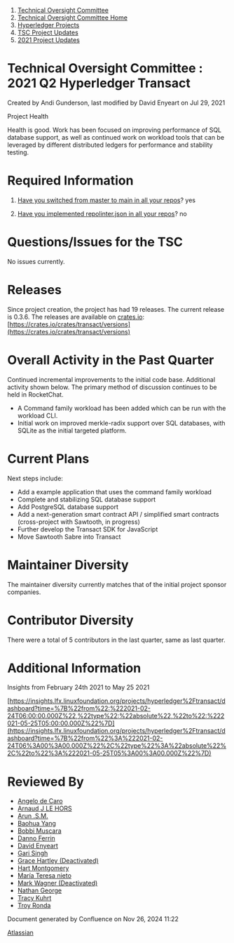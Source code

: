 1. [Technical Oversight Committee](index.html)
2. [Technical Oversight Committee Home](Technical-Oversight-Committee-Home_21430274.html)
3. [Hyperledger Projects](Hyperledger-Projects_21447704.html)
4. [TSC Project Updates](TSC-Project-Updates_21430854.html)
5. [2021 Project Updates](2021-Project-Updates_21452543.html)

# Technical Oversight Committee : 2021 Q2 Hyperledger Transact

Created by Andi Gunderson, last modified by David Enyeart on Jul 29, 2021

Project Health

Health is good. Work has been focused on improving performance of SQL database support, as well as continued work on workload tools that can be leveraged by different distributed ledgers for performance and stability testing.

# Required Information

1. [Have you switched from master to main in all your repos](https://lf-hyperledger.atlassian.net/wiki/display/TSC/Projects+have+two+quarters+to+comply+with+common+repo+structure?focusedCommentId=21452776)? yes
   
2. [Have you implemented repolinter.json in all your repos](https://lf-hyperledger.atlassian.net/wiki/display/TSC/Common+Repo+structure)? no
   

# Questions/Issues for the TSC

No issues currently.

# Releases

Since project creation, the project has had 19 releases. The current release is 0.3.6. The releases are available on [crates.io](http://crates.io): [https://crates.io/crates/transact/versions](https://crates.io/crates/transact/versions)

# Overall Activity in the Past Quarter

Continued incremental improvements to the initial code base. Additional activity shown below. The primary method of discussion continues to be held in RocketChat.

- A Command family workload has been added which can be run with the workload CLI.
- Initial work on improved merkle-radix support over SQL databases, with SQLite as the initial targeted platform.

# Current Plans

Next steps include:

- Add a example application that uses the command family workload
- Complete and stabilizing SQL database support
- Add PostgreSQL database support
- Add a next-generation smart contract API / simplified smart contracts (cross-project with Sawtooth, in progress)
- Further develop the Transact SDK for JavaScript
- Move Sawtooth Sabre into Transact

# Maintainer Diversity

The maintainer diversity currently matches that of the initial project sponsor companies.

# Contributor Diversity

There were a total of 5 contributors in the last quarter, same as last quarter. 

# Additional Information

Insights from February 24th 2021 to May 25 2021

[https://insights.lfx.linuxfoundation.org/projects/hyperledger%2Ftransact/dashboard?time=%7B%22from%22:%222021-02-24T06:00:00.000Z%22,%22type%22:%22absolute%22,%22to%22:%222021-05-25T05:00:00.000Z%22%7D](https://insights.lfx.linuxfoundation.org/projects/hyperledger%2Ftransact/dashboard?time=%7B%22from%22%3A%222021-02-24T06%3A00%3A00.000Z%22%2C%22type%22%3A%22absolute%22%2C%22to%22%3A%222021-05-25T05%3A00%3A00.000Z%22%7D)

# Reviewed By

- [Angelo de Caro](https://lf-hyperledger.atlassian.net/wiki/people/70121:d6b0f0e4-825f-4f16-88e1-4d14e95f2f10?ref=confluence)
- [Arnaud J LE HORS](https://lf-hyperledger.atlassian.net/wiki/people/70121:0e75e3b8-500a-4067-9f7e-ed46e91bcb9d?ref=confluence)
- [Arun .S.M.](https://lf-hyperledger.atlassian.net/wiki/people/621a0e5097d313006ba7386a?ref=confluence)
- [Baohua Yang](https://lf-hyperledger.atlassian.net/wiki/people/557058:17d87dbf-05fe-4c1b-84cf-fd69f7fcbb20?ref=confluence)
- [Bobbi Muscara](https://lf-hyperledger.atlassian.net/wiki/people/5c4cb1b7d8bbb7445c0a457e?ref=confluence)
- [Danno Ferrin](https://lf-hyperledger.atlassian.net/wiki/people/5b7f2d80c4e4892a5b789551?ref=confluence)
- [David Enyeart](https://lf-hyperledger.atlassian.net/wiki/people/712020:30d7e775-8a5d-4896-8950-8da2af027639?ref=confluence)
- [Gari Singh](https://lf-hyperledger.atlassian.net/wiki/people/557058:51429e31-90f4-4684-b7cd-9a4fe15ff188?ref=confluence)
- [Grace Hartley (Deactivated)](https://lf-hyperledger.atlassian.net/wiki/people/5c3e0cd1ff324728a1db2448?ref=confluence)
- [Hart Montgomery](https://lf-hyperledger.atlassian.net/wiki/people/712020:86f447c0-86dc-43b3-ac03-6a31923bbb84?ref=confluence)
- [María Teresa nieto](https://lf-hyperledger.atlassian.net/wiki/people/5d36fa46af1d920bc99755b6?ref=confluence)
- [Mark Wagner (Deactivated)](https://lf-hyperledger.atlassian.net/wiki/people/70121:81b88945-c9ef-40fe-9224-207bdb280922?ref=confluence)
- [Nathan George](https://lf-hyperledger.atlassian.net/wiki/people/712020:3e7556ab-cdb8-47f5-8b68-12a3378021fd?ref=confluence)
- [Tracy Kuhrt](https://lf-hyperledger.atlassian.net/wiki/people/712020:eb6ae9c3-aa8e-40ba-9dab-a6969b1ac52e?ref=confluence)
- [Troy Ronda](https://lf-hyperledger.atlassian.net/wiki/people/557058:c854f35a-2b58-4be3-9003-ca2a67495580?ref=confluence)

Document generated by Confluence on Nov 26, 2024 11:22

[Atlassian](http://www.atlassian.com/)
